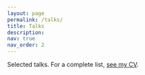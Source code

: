 ```yaml
---
layout: page
permalink: /talks/
title: Talks
description:
nav: true
nav_order: 2
---
```


Selected talks.
For a complete list, [see my CV](/assets/pdf/cv.pdf).
<!-- <div class="publications"> -->
<!--  -->
<!-- {%- for y in page.years %} -->
<!--   <h2 class="year">{{y}}</h2> -->
<!--   {% bibliography -f talks -q @*[talkyear={{y}}]* %} -->
<!-- {% endfor %} -->
<!--  -->
<!-- </div> -->
